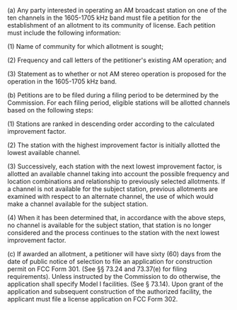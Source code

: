 (a) Any party interested in operating an AM broadcast station on one of the ten channels in the 1605-1705 kHz band must file a petition for the establishment of an allotment to its community of license. Each petition must include the following information:

(1) Name of community for which allotment is sought;

(2) Frequency and call letters of the petitioner's existing AM operation; and

(3) Statement as to whether or not AM stereo operation is proposed for the operation in the 1605-1705 kHz band.

(b) Petitions are to be filed during a filing period to be determined by the Commission. For each filing period, eligible stations will be allotted channels based on the following steps:

(1) Stations are ranked in descending order according to the calculated improvement factor.

(2) The station with the highest improvement factor is initially allotted the lowest available channel.

(3) Successively, each station with the next lowest improvement factor, is allotted an available channel taking into account the possible frequency and location combinations and relationship to previously selected allotments. If a channel is not available for the subject station, previous allotments are examined with respect to an alternate channel, the use of which would make a channel available for the subject station.

(4) When it has been determined that, in accordance with the above steps, no channel is available for the subject station, that station is no longer considered and the process continues to the station with the next lowest improvement factor.

(c) If awarded an allotment, a petitioner will have sixty (60) days from the date of public notice of selection to file an application for construction permit on FCC Form 301. (See §§ 73.24 and 73.37(e) for filing requirements). Unless instructed by the Commission to do otherwise, the application shall specify Model I facilities. (See § 73.14). Upon grant of the application and subsequent construction of the authorized facility, the applicant must file a license application on FCC Form 302.
              

